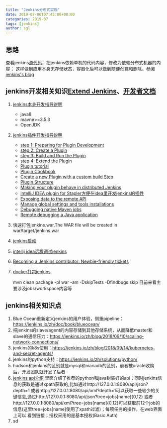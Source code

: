 ```yaml
---
title: "Jenkins分布式实现"
date: 2019-07-06T07:43:00+08:00
categories: 2019-07
tags: [jenkins]
author: sgl
---
```


思路
----
查看jenkins[源代码](https://github.com/jenkinsci/jenkins)，把jenkins依赖单机的代码内容，修改为依赖分布式机器的内容；
这样做到应用本身无存储状态，容器化后可以做到随便创建和删除。参阅[jenkins's blog](https://jenkins.io/node/)

jenkins开发相关知识[Extend Jenkins](https://wiki.jenkins.io/display/JENKINS/Extend+Jenkins)、[开发者文档](https://jenkins.io/doc/developer/)
---
1. [jenkins本身开发指导说明](https://github.com/jenkinsci/jenkins/blob/master/CONTRIBUTING.md)
    + java8
    + mavne>=3.5.3
    + OpenJDK
2. [jenkins插件开发指导说明](https://jenkins.io/doc/developer/tutorial/prepare/)
    + [step 1: Preparing for Plugin Development](https://jenkins.io/doc/developer/tutorial/prepare/)
    + [step 2: Create a Plugin](https://jenkins.io/doc/developer/tutorial/create/)
    + [step 3: Build and Run the Plugin](https://jenkins.io/doc/developer/tutorial/run/)
    + [step 4: Extend the Plugin](https://jenkins.io/doc/developer/tutorial/extend/)
    + [Plugin tutorial](https://wiki.jenkins.io/display/JENKINS/Plugin+tutorial)
    + [Plugin Cookbook](https://wiki.jenkins.io/display/JENKINS/Plugin+Cookbook)
    + [Create a new Plugin with a custom build Step](https://wiki.jenkins.io/display/JENKINS/Create+a+new+Plugin+with+a+custom+build+Step)
    + [Plugin Structure](https://wiki.jenkins.io/display/JENKINS/Plugin+Structure)
    + [Making your plugin behave in distributed Jenkins](https://wiki.jenkins.io/display/JENKINS/Making+your+plugin+behave+in+distributed+Jenkins)
    + [IntelliJ IDEA plugin for Stapler方便在idea里开发jenkins的插件](https://wiki.jenkins.io/display/JENKINS/IntelliJ+IDEA+plugin+for+Stapler)
    + [Exposing data to the remote API](https://wiki.jenkins.io/display/JENKINS/Exposing+data+to+the+remote+API)
    + [Manage global settings and tools installations](https://wiki.jenkins.io/display/JENKINS/Manage+global+settings+and+tools+installations)
    + [Debugging native Maven jobs](https://wiki.jenkins.io/display/JENKINS/Debugging+native+Maven+jobs)
    + [Remote debugging a Java application](https://stackoverflow.com/questions/975271/remote-debugging-a-java-application)
3. 快速打包jenkins.war,The WAR file will be created in war/target/jenkins.war

4. [jenkins启动](https://wiki.jenkins.io/display/JENKINS/Starting+and+Accessing+Jenkins)
5. [intellij idea远程调试jenkins](http://blog.nsfocus.net/intellij-idea-remote-debugging-jenkins/)
6. [Becoming a Jenkins contributor: Newbie-friendly tickets](https://jenkins.io/blog/2019/05/30/becoming-contributor-newbie-tickets/)
7. [docker打包jenkins](https://jenkins.io/zh/blog/2018/10/16/custom-war-packager/)
    
    mvn clean package -pl war -am -DskipTests -Dfindbugs.skip
目前来看主要涉及jobs/workspace内容等

jenkins相关知识点
---
1. Blue Ocean重新定义jenkins的用户体验，侧重pipeline：https://jenkins.io/zh/doc/book/blueocean/
2. 把jenkins的slave/agent的内容存储到其他存储系统，从而降低master和slave的通信压力：https://jenkins.io/zh/blog/2018/09/10/scaling-network-connections/
3. jenkins的k8s使用：https://jenkins.io/zh/blog/2018/09/14/kubernetes-and-secret-agents/ 
4. jenkins的python支持：https://jenkins.io/zh/solutions/python/
5. hudson和jenkins的区别就是mysql和mariadb的区别，前者被oracle收购后，开发团队就开发了后者
6. [jenkins api介绍](https://wiki.jenkins.io/display/JENKINS/Remote+access+API#space-menu-link-content)
    里面介绍了推荐的python和java封装好的api；同时jenkins信息的获取是通过xpath获取的,比如通过http://127.0.0.1:8080/api/json?depth=1
    或者http://127.0.0.1:8080/api/xml?depth=1可以获取一些较少的关键信息,通过http://127.0.0.1:8080/api/json?tree=jobs[name]{0,12}
    或者http://127.0.0.1:8080/api/xml?tree=jobs[name]{0,12}可以获取前12个job的信息(这里tree=jobs[name]使用了xpath过滤)；每项任务的操作，在web界面上可以
    看到链接；授权采用的是基本授权(Basic Auth)
7. sd